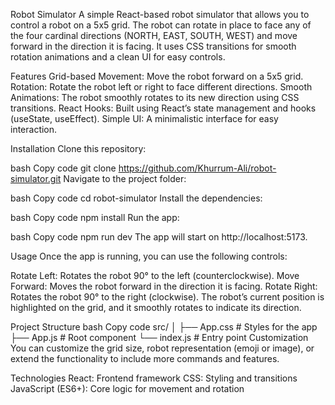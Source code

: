 Robot Simulator
A simple React-based robot simulator that allows you to control a robot on a 5x5 grid. The robot can rotate in place to face any of the four cardinal directions (NORTH, EAST, SOUTH, WEST) and move forward in the direction it is facing. It uses CSS transitions for smooth rotation animations and a clean UI for easy controls.

Features
Grid-based Movement: Move the robot forward on a 5x5 grid.
Rotation: Rotate the robot left or right to face different directions.
Smooth Animations: The robot smoothly rotates to its new direction using CSS transitions.
React Hooks: Built using React’s state management and hooks (useState, useEffect).
Simple UI: A minimalistic interface for easy interaction.


Installation
Clone this repository:

bash
Copy code
git clone https://github.com/Khurrum-Ali/robot-simulator.git
Navigate to the project folder:

bash
Copy code
cd robot-simulator
Install the dependencies:

bash
Copy code
npm install
Run the app:

bash
Copy code
npm run dev 
The app will start on http://localhost:5173.

Usage
Once the app is running, you can use the following controls:

Rotate Left: Rotates the robot 90° to the left (counterclockwise).
Move Forward: Moves the robot forward in the direction it is facing.
Rotate Right: Rotates the robot 90° to the right (clockwise).
The robot’s current position is highlighted on the grid, and it smoothly rotates to indicate its direction.

Project Structure
bash
Copy code
src/
│
├── App.css                 # Styles for the app
├── App.js                  # Root component
└── index.js                # Entry point
Customization
You can customize the grid size, robot representation (emoji or image), or extend the functionality to include more commands and features.

Technologies
React: Frontend framework
CSS: Styling and transitions
JavaScript (ES6+): Core logic for movement and rotation
